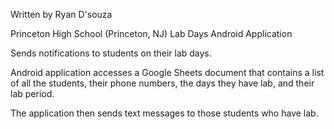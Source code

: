 Written by Ryan D'souza

Princeton High School (Princeton, NJ) Lab Days Android Application

Sends notifications to students on their lab days. 

Android application accesses a Google Sheets document that contains a list of all the students, their phone numbers, the days they have lab, and their lab period.

The application then sends text messages to those students who have lab.
